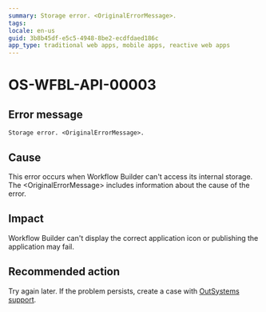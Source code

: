 ```yaml
---
summary: Storage error. <OriginalErrorMessage>.
tags:
locale: en-us
guid: 3b8b45df-e5c5-4948-8be2-ecdfdaed186c
app_type: traditional web apps, mobile apps, reactive web apps
---
```


# OS-WFBL-API-00003

## Error message

`Storage error. <OriginalErrorMessage>.`

## Cause

This error occurs when Workflow Builder can't access its internal storage.
The &lt;OriginalErrorMessage&gt; includes information about the cause of the error.

## Impact

Workflow Builder can't display the correct application icon or publishing the application may fail.

## Recommended action

Try again later. If the problem persists, create a case with [OutSystems support](https://success.outsystems.com/Support).
